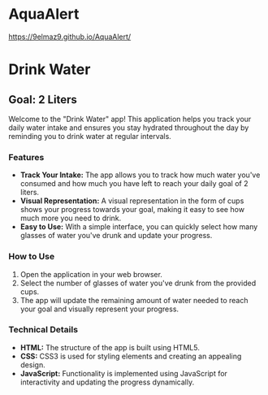 # AquaAlert

https://9elmaz9.github.io/AquaAlert/
# Drink Water

## Goal: 2 Liters

Welcome to the "Drink Water" app! This application helps you track your daily water intake and ensures you stay hydrated throughout the day by reminding you to drink water at regular intervals.

### Features
- **Track Your Intake:** The app allows you to track how much water you've consumed and how much you have left to reach your daily goal of 2 liters.
- **Visual Representation:** A visual representation in the form of cups shows your progress towards your goal, making it easy to see how much more you need to drink.
- **Easy to Use:** With a simple interface, you can quickly select how many glasses of water you've drunk and update your progress.

### How to Use
1. Open the application in your web browser.
2. Select the number of glasses of water you've drunk from the provided cups.
3. The app will update the remaining amount of water needed to reach your goal and visually represent your progress.

### Technical Details
- **HTML:** The structure of the app is built using HTML5.
- **CSS:** CSS3 is used for styling elements and creating an appealing design.
- **JavaScript:** Functionality is implemented using JavaScript for interactivity and updating the progress dynamically.
